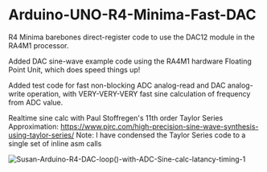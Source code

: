 # Arduino-UNO-R4-Minima-Fast-DAC
R4 Minima barebones direct-register code to use the DAC12 module in the RA4M1 processor.

Added DAC sine-wave example code using the RA4M1 hardware Floating Point Unit, which does speed things up!

Added test code for fast non-blocking ADC analog-read and DAC analog-write operation, with VERY-VERY-VERY fast sine calculation of frequency from ADC value.

Realtime sine calc with Paul Stoffregen's 11th order Taylor Series Approximation:
https://www.pjrc.com/high-precision-sine-wave-synthesis-using-taylor-series/
Note: I have condensed the Taylor Series code to a single set of inline asm calls

![Susan-Arduino-R4-DAC-loop()-with-ADC-Sine-calc-latancy-timing-1](https://github.com/TriodeGirl/Arduino-UNO-R4-Minima-Fast-DAC/assets/139503623/73a02f5d-e997-42cd-ab3c-00a2b63378ca)

